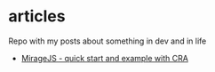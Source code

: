 # articles
Repo with my posts about something in dev and in life 

- [MirageJS - quick start and example with CRA](https://github.com/Svetzayats/articles/blob/main/miragejs/miragejs_with_cra_quick_start.md)  

